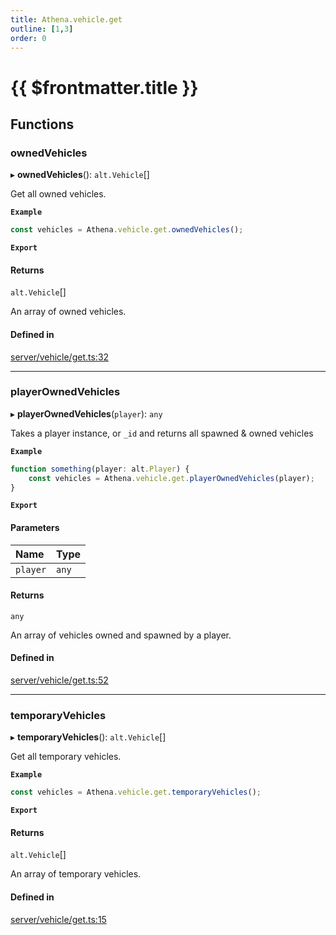 ```yaml
---
title: Athena.vehicle.get
outline: [1,3]
order: 0
---
```


# {{ $frontmatter.title }}


## Functions

### ownedVehicles

▸ **ownedVehicles**(): `alt.Vehicle`[]

Get all owned vehicles.

**`Example`**

```ts
const vehicles = Athena.vehicle.get.ownedVehicles();
```

**`Export`**

#### Returns

`alt.Vehicle`[]

An array of owned vehicles.

#### Defined in

[server/vehicle/get.ts:32](https://github.com/Stuyk/altv-athena/blob/ae8402672/src/core/server/vehicle/get.ts#L32)

___

### playerOwnedVehicles

▸ **playerOwnedVehicles**(`player`): `any`

Takes a player instance, or `_id` and returns all spawned & owned vehicles

**`Example`**

```ts
function something(player: alt.Player) {
    const vehicles = Athena.vehicle.get.playerOwnedVehicles(player);
}
```

**`Export`**

#### Parameters

| Name | Type |
| :------ | :------ |
| `player` | `any` |

#### Returns

`any`

An array of vehicles owned and spawned by a player.

#### Defined in

[server/vehicle/get.ts:52](https://github.com/Stuyk/altv-athena/blob/ae8402672/src/core/server/vehicle/get.ts#L52)

___

### temporaryVehicles

▸ **temporaryVehicles**(): `alt.Vehicle`[]

Get all temporary vehicles.

**`Example`**

```ts
const vehicles = Athena.vehicle.get.temporaryVehicles();
```

**`Export`**

#### Returns

`alt.Vehicle`[]

An array of temporary vehicles.

#### Defined in

[server/vehicle/get.ts:15](https://github.com/Stuyk/altv-athena/blob/ae8402672/src/core/server/vehicle/get.ts#L15)
